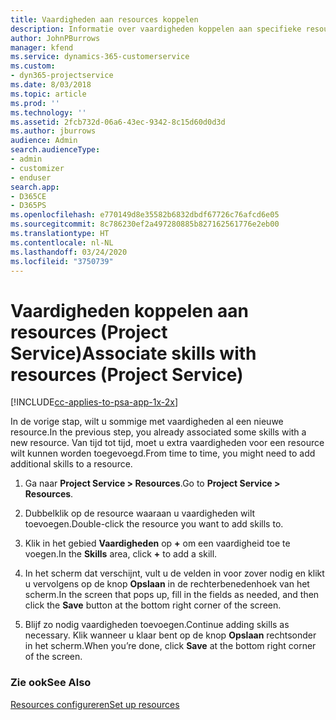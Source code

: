 ```yaml
---
title: Vaardigheden aan resources koppelen
description: Informatie over vaardigheden koppelen aan specifieke resources in Project Service
author: JohnPBurrows
manager: kfend
ms.service: dynamics-365-customerservice
ms.custom:
- dyn365-projectservice
ms.date: 8/03/2018
ms.topic: article
ms.prod: ''
ms.technology: ''
ms.assetid: 2fcb732d-06a6-43ec-9342-8c15d60d0d3d
ms.author: jburrows
audience: Admin
search.audienceType:
- admin
- customizer
- enduser
search.app:
- D365CE
- D365PS
ms.openlocfilehash: e770149d8e35582b6832dbdf67726c76afcd6e05
ms.sourcegitcommit: 8c786230ef2a497280885b827162561776e2eb00
ms.translationtype: HT
ms.contentlocale: nl-NL
ms.lasthandoff: 03/24/2020
ms.locfileid: "3750739"
---
```

# <a name="associate-skills-with-resources-project-service"></a><span data-ttu-id="7b63d-103">Vaardigheden koppelen aan resources (Project Service)</span><span class="sxs-lookup"><span data-stu-id="7b63d-103">Associate skills with resources (Project Service)</span></span>

[!INCLUDE[cc-applies-to-psa-app-1x-2x](../includes/cc-applies-to-psa-app-1x-2x.md)]

<span data-ttu-id="7b63d-104">In de vorige stap, wilt u sommige met vaardigheden al een nieuwe resource.</span><span class="sxs-lookup"><span data-stu-id="7b63d-104">In the previous step, you already associated some skills with  a new resource.</span></span> <span data-ttu-id="7b63d-105">Van tijd tot tijd, moet u extra vaardigheden voor een resource wilt kunnen worden toegevoegd.</span><span class="sxs-lookup"><span data-stu-id="7b63d-105">From time to time, you might need to add additional skills to a resource.</span></span>  
  
1.  <span data-ttu-id="7b63d-106">Ga naar **Project Service > Resources**.</span><span class="sxs-lookup"><span data-stu-id="7b63d-106">Go to **Project Service > Resources**.</span></span>  
  
2.  <span data-ttu-id="7b63d-107">Dubbelklik op de resource waaraan u vaardigheden wilt toevoegen.</span><span class="sxs-lookup"><span data-stu-id="7b63d-107">Double-click the resource you want to add skills to.</span></span>  
  
3.  <span data-ttu-id="7b63d-108">Klik in het gebied **Vaardigheden** op **+** om een vaardigheid toe te voegen.</span><span class="sxs-lookup"><span data-stu-id="7b63d-108">In the **Skills** area, click **+** to add a skill.</span></span>  
  
4.  <span data-ttu-id="7b63d-109">In het scherm dat verschijnt, vult u de velden in voor zover nodig en klikt u vervolgens op de knop **Opslaan** in de rechterbenedenhoek van het scherm.</span><span class="sxs-lookup"><span data-stu-id="7b63d-109">In the screen that pops up, fill in the fields as needed, and then click the **Save** button at the bottom right corner of the screen.</span></span>  
  
5.  <span data-ttu-id="7b63d-110">Blijf zo nodig vaardigheden toevoegen.</span><span class="sxs-lookup"><span data-stu-id="7b63d-110">Continue adding skills as necessary.</span></span> <span data-ttu-id="7b63d-111">Klik wanneer u klaar bent op de knop **Opslaan** rechtsonder in het scherm.</span><span class="sxs-lookup"><span data-stu-id="7b63d-111">When you’re done, click **Save** at the bottom right corner of the screen.</span></span>  
  
### <a name="see-also"></a><span data-ttu-id="7b63d-112">Zie ook</span><span class="sxs-lookup"><span data-stu-id="7b63d-112">See Also</span></span>  
 [<span data-ttu-id="7b63d-113">Resources configureren</span><span class="sxs-lookup"><span data-stu-id="7b63d-113">Set up resources</span></span>](../project-service/set-up-resources.md)
